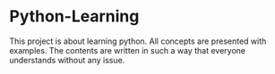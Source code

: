 # Python-Learning
This project is about learning python. All concepts are presented with examples.
The contents are written in such a way that everyone understands without any issue.